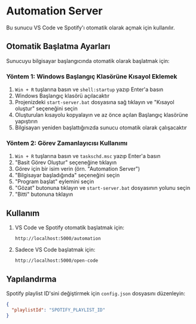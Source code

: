 # Automation Server

Bu sunucu VS Code ve Spotify'ı otomatik olarak açmak için kullanılır.

## Otomatik Başlatma Ayarları

Sunucuyu bilgisayar başlangıcında otomatik olarak başlatmak için:

### Yöntem 1: Windows Başlangıç Klasörüne Kısayol Eklemek

1. `Win + R` tuşlarına basın ve `shell:startup` yazıp Enter'a basın
2. Windows Başlangıç klasörü açılacaktır
3. Projenizdeki `start-server.bat` dosyasına sağ tıklayın ve "Kısayol oluştur" seçeneğini seçin
4. Oluşturulan kısayolu kopyalayın ve az önce açılan Başlangıç klasörüne yapıştırın
5. Bilgisayarı yeniden başlattığınızda sunucu otomatik olarak çalışacaktır

### Yöntem 2: Görev Zamanlayıcısı Kullanımı

1. `Win + R` tuşlarına basın ve `taskschd.msc` yazıp Enter'a basın
2. "Basit Görev Oluştur" seçeneğine tıklayın
3. Görev için bir isim verin (örn. "Automation Server")
4. "Bilgisayar başladığında" seçeneğini seçin
5. "Program başlat" eylemini seçin
6. "Gözat" butonuna tıklayın ve `start-server.bat` dosyasının yolunu seçin
7. "Bitti" butonuna tıklayın

## Kullanım

1. VS Code ve Spotify otomatik başlatmak için:

   ```
   http://localhost:5000/automation
   ```

2. Sadece VS Code başlatmak için:
   ```
   http://localhost:5000/open-code
   ```

## Yapılandırma

Spotify playlist ID'sini değiştirmek için `config.json` dosyasını düzenleyin:

```json
{
  "playlistId": "SPOTIFY_PLAYLIST_ID"
}
```
